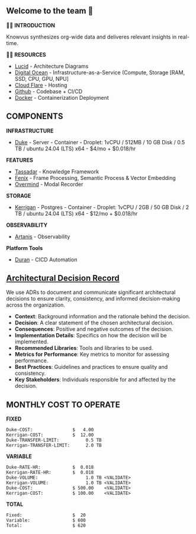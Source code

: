## Welcome to the team 🙌

🙋‍♀️ **INTRODUCTION**

Knowvus synthesizes org-wide data and deliveres relevant insights in real-time. 

👩‍💻 **RESOURCES**

- [Lucid](https://lucid.app/lucidchart/27a4f1ab-1925-4b57-b286-d59169d5385b/edit?invitationId=inv_c172e4c8-e0a9-4258-a836-6ee22863362c&page=qAbGdBw9_a6I#) - Architecture Diagrams
- [Digital Ocean](https://DigitalOcean.com)       -  Infrastructure-as-a-Service (Compute, Storage [RAM, SSD, CPU, GPU, NPU]
- [Cloud Flare](https://Cloudflare.com)           -  Hosting
- [Github](https://Github.com/Knowvus.com)        -  Codebase + CI/CD
- [Docker](https://Docker.com)                    -  Containerization  Deployment

## COMPONENTS

**INFRASTRUCTURE**
- [Duke](https://github.com/Knowvus/Duke)         -   Server - Container - Droplet: 1vCPU / 512MB / 10 GB Disk / 0.5 TB / ubuntu 24.04 (LTS) x64 - $4/mo + $0.018/hr

**FEATURES**
- [Tassadar](https://github.com/Knowvus/Tassadar) -   Knowledge Framework
- [Fenix](https://github.com/Knowvus/Fenix)       -   Frame Processing, Semantic Process & Vector Embedding
- [Overmind](https://github.com/Knowvus/Overmind) -   Modal Recorder

**STORAGE**
- [Kerrigan](https://github.com/Knowvus/Kerrigan) -   Postgres   - Container - Droplet: 1vCPU / 2GB / 50 GB Disk / 2 TB / ubuntu 24.04 (LTS) x64 - $12/mo + $0.018/hr

**OBSERVABILITY**
- [Artanis](https://github.com/Knowvus/Artanis)   -   Observability

**Platform Tools**
- [Duran](https://github.com/Knowvus/Duran)       -   CICD Automation

## [Architectural Decision Record](https://github.com/Knowvus/.github-private/blob/main/documentation/ARD-%7BTemplate%7D.md)

We use ADRs to document and communicate significant architectural decisions to ensure clarity, consistency, and informed decision-making across the organization.

- **Context**: Background information and the rationale behind the decision.
- **Decision**: A clear statement of the chosen architectural decision.
- **Consequences**: Positive and negative outcomes of the decision.
- **Implementation Details**: Specifics on how the decision will be implemented.
- **Recommended Libraries**: Tools and libraries to be used.
- **Metrics for Performance**: Key metrics to monitor for assessing performance.
- **Best Practices**: Guidelines and practices to ensure quality and consistency.
- **Key Stakeholders**: Individuals responsible for and affected by the decision.

## MONTHLY COST TO OPERATE
**FIXED**
```
Duke-COST:               $   4.00
Kerrigan-COST:           $  12.00
Duke-TRANSFER-LIMIT:          0.5 TB
Kerrigan-TRANSFER-LIMIT:      2.0 TB
```
**VARIABLE**
```
Duke-RATE-HR:            $  0.018
Kerrigan-RATE-HR:        $  0.018
Duke-VOLUME:                  1.0 TB <VALIDATE>
Kerrigan-VOLUME:              1.0 TB <VALIDATE>
Duke-COST:               $ 500.00    <VALIDATE>
Kerrigan-COST:           $ 100.00    <VALIDATE> 
```
**TOTAL**
```
Fixed:                   $  20
Variable:                $ 600
Total:                   $ 620
```

